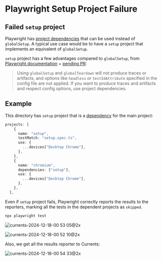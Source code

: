 # Playwright Setup Project Failure

## Failed `setup` project

Playwright has [project dependencies](https://playwright.dev/docs/test-global-setup-teardown) that can be used instead of `globalSetup`. A typical use case would be to have a `setup` project that implements an equivalent of `globalSetup`.

`setup` project has a few advantages compared to `globalSetup`, from [Playwright documentation](https://playwright.dev/docs/test-global-setup-teardown) + [pending PR](https://github.com/microsoft/playwright/pull/34063):

> Using `globalSetup` and `globalTeardown` will not produce traces or artifacts, and options like `headless` or `testIdAttribute` specified in the config file are not applied. If you want to produce traces and artifacts and respect config options, use project dependencies.

## Example

This directory has `setup` project that is a [dependency](./playwright.config.ts) for the main project:

```ts
projects: [
    {
      name: "setup",
      testMatch: "setup.spec.ts",
      use: {
        ...devices["Desktop Chrome"],
      },
    },
    {
      name: "chromium",
      dependencies: ["setup"],
      use: {
        ...devices["Desktop Chrome"],
      },
    },
  ],
```

Even if `setup` project fails, Playwright correctly reports the results to the reporters, marking all the tests in the dependent projects as `skipped`.

```sh
npx playwright test
```

![currents-2024-12-18-00 53 05@2x](https://github.com/user-attachments/assets/1e318bef-f2e1-4859-bcdd-b97a2d9f526e)


![currents-2024-12-18-00 52 10@2x](https://github.com/user-attachments/assets/c0f0d5fc-20cf-4ba0-a92e-93ca08392e82)


Also, we get all the results reporter to Currents:

![currents-2024-12-18-00 54 33@2x](https://github.com/user-attachments/assets/f811c835-7240-4511-8d58-e34d410cfcc5)
